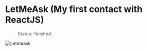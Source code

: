# LetMeAsk (My first contact with ReactJS)
> Status: Finished.

![Letmeask](https://user-images.githubusercontent.com/52111824/142549435-3c21c680-9e85-4580-bbf4-1d1d1b7a45b4.png)
